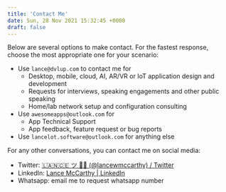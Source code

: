 ```yaml
---
title: 'Contact Me'
date: Sun, 28 Nov 2021 15:32:45 +0000
draft: false
---
```


Below are several options to make contact. For the fastest response, choose the most appropriate one for your scenario:

*   Use `lance@dvlup.com` to contact me for
    *   Desktop, mobile, cloud, AI, AR/VR or IoT application design and development
    *   Requests for interviews, speaking engagements and other public speaking
    *   Home/lab network setup and configuration consulting
*   Use `awesomeapps@outlook.com` for
    *   App Technical Support
    *   App feedback, feature request or bug reports
*   Use `lancelot.software@outlook.com` for anything else

For any other conversations, you can contact me on social media:

*   Twitter: [🇱​​​​​🇦​​​​​🇳​​​​​🇨​​​​​🇪​​​​​ ツ 👨‍💻 (@lancewmccarthy) / Twitter](https://twitter.com/lancewmccarthy)
*   LinkedIn: [Lance McCarthy | LinkedIn](https://www.linkedin.com/in/dvlup/)
*   Whatsapp: email me to request whatsapp number